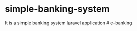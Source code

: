 # simple-banking-system
It is a simple banking system laravel application
#   e - b a n k i n g  
 